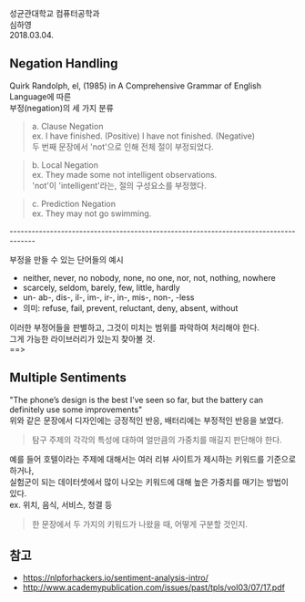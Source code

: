 성균관대학교 컴퓨터공학과 </br>
심하영 </br>
2018.03.04.

## Negation Handling
Quirk Randolph, el, (1985) in A Comprehensive Grammar of English Language에 따른 </br>
부정(negation)의 세 가지 분류 </br>

>a. Clause Negation </br>
ex. I have finished. (Positive) I have not finished. (Negative) </br>
두 번째 문장에서 'not'으로 인해 전체 절이 부정되었다. </br>

>b. Local Negation </br>
ex. They made some not intelligent observations. </br>
'not'이 'intelligent'라는, 절의 구성요소를 부정했다. </br>

>c. Prediction Negation </br>
ex. They may not go swimming. </br>

------------------------------------------------------------------------------------- </br>

부정을 만들 수 있는 단어들의 예시 </br>
- neither, never, no nobody, none, no one, nor, not, nothing, nowhere
- scarcely, seldom, barely, few, little, hardly
- un- ab-, dis-, il-, im-, ir-, in-, mis-, non-, -less
- 의미: refuse, fail, prevent, reluctant, deny, absent, without

이러한 부정어들을 판별하고, 그것이 미치는 범위를 파악하여 처리해야 한다. </br>
그게 가능한 라이브러리가 있는지 찾아볼 것. </br>
==> 


## Multiple Sentiments
"The phone’s design is the best I’ve seen so far, but the battery can definitely use some improvements" </br>
위와 같은 문장에서 디자인에는 긍정적인 반응, 배터리에는 부정적인 반응을 보였다. </br>

> 탐구 주제의 각각의 특성에 대하여 얼만큼의 가중치를 매길지 판단해야 한다.

예를 들어 호텔이라는 주제에 대해서는 여러 리뷰 사이트가 제시하는 키워드를 기준으로 하거나, </br>
실험군이 되는 데이터셋에서 많이 나오는 키워드에 대해 높은 가중치를 매기는 방법이 있다. </br>
ex. 위치, 음식, 서비스, 청결 등 </br>

> 한 문장에서 두 가지의 키워드가 나왔을 때, 어떻게 구분할 것인지.




## 참고
- https://nlpforhackers.io/sentiment-analysis-intro/
- http://www.academypublication.com/issues/past/tpls/vol03/07/17.pdf
